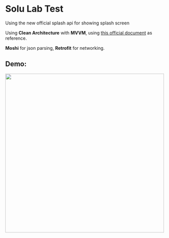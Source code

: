 # Solu Lab Test

Using the new official splash api for showing splash screen

Using **Clean Architecture** with **MVVM**, using [this official document](https://developer.android.com/jetpack/guide) as reference.

**Moshi** for json parsing, **Retrofit** for networking.

## Demo:
<img src="demo.gif" height="500" />
